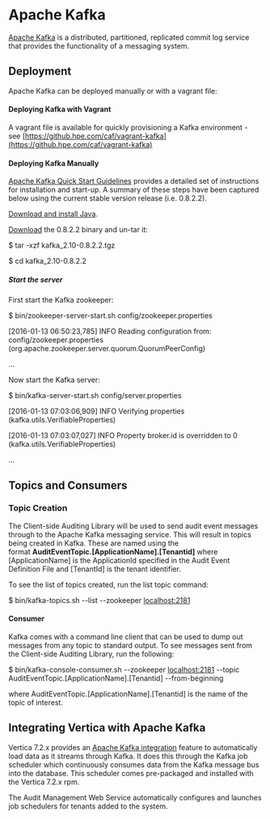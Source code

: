 # Apache Kafka 

[Apache Kafka](http://kafka.apache.org/) is a distributed, partitioned, replicated commit log service that provides the functionality of a messaging system.

## Deployment

Apache Kafka can be deployed manually or with a vagrant file:

#### Deploying Kafka with Vagrant

A vagrant file is available for quickly provisioning a Kafka environment - see [https://github.hpe.com/caf/vagrant-kafka](https://github.hpe.com/caf/vagrant-kafka)

#### Deploying Kafka Manually

[Apache Kafka Quick Start Guidelines](http://kafka.apache.org/082/documentation.html#quickstart) provides a detailed set of instructions for installation and start-up. A summary of these steps have been captured below using the current stable version release (i.e. 0.8.2.2).

[Download and install Java](http://openjdk.java.net/install/).

[Download](https://www.apache.org/dyn/closer.cgi?path=/kafka/0.8.2.2/kafka_2.10-0.8.2.2.tgz) the 0.8.2.2 binary and un-tar it: 

$ tar -xzf kafka_2.10-0.8.2.2.tgz 

$ cd kafka_2.10-0.8.2.2

##### Start the server

First start the Kafka zookeeper: 

$ bin/zookeeper-server-start.sh config/zookeeper.properties

[2016-01-13 06:50:23,785] INFO Reading configuration from: config/zookeeper.properties (org.apache.zookeeper.server.quorum.QuorumPeerConfig)

...

Now start the Kafka server: 

$ bin/kafka-server-start.sh config/server.properties

[2016-01-13 07:03:06,909] INFO Verifying properties (kafka.utils.VerifiableProperties)

[2016-01-13 07:03:07,027] INFO Property broker.id is overridden to 0 (kafka.utils.VerifiableProperties) 

...


## Topics and Consumers

### Topic Creation

The Client-side Auditing Library will be used to send audit event messages through to the Apache Kafka messaging service. This will result in topics being created in Kafka. These are named using the format **AuditEventTopic.[ApplicationName].[Tenantid]** where [ApplicationName] is the ApplicationId specified in the Audit Event Definition File and [TenantId] is the tenant identifier.

To see the list of topics created, run the list topic command:

$ bin/kafka-topics.sh --list --zookeeper [localhost:2181](http://localhost:2181/)

#### Consumer

Kafka comes with a command line client that can be used to dump out messages from any topic to standard output. To see messages sent from the Client-side Auditing Library, run the following:

$ bin/kafka-console-consumer.sh --zookeeper [localhost:2181](http://localhost:2181/) --topic AuditEventTopic.[ApplicationName].[Tenantid] --from-beginning

where AuditEventTopic.[ApplicationName].[Tenantid] is the name of the topic of interest.

## Integrating Vertica with Apache Kafka

Vertica 7.2.x provides an [Apache Kafka integration](http://my.vertica.com/docs/7.2.x/PDF/HP_Vertica_7.2.x_Integrating_Apache_Kafka.pdf) feature to automatically load data as it streams through Kafka. It does this through the Kafka job scheduler which continuously consumes data from the Kafka message bus into the database. This scheduler comes pre-packaged and installed with the Vertica 7.2.x rpm.

The Audit Management Web Service automatically configures and launches job schedulers for tenants added to the system.
